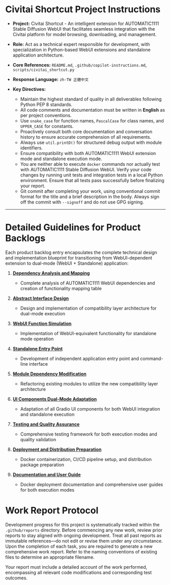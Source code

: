 # Civitai Shortcut Project Instructions

* **Project:** Civitai Shortcut - An intelligent extension for AUTOMATIC1111 Stable Diffusion WebUI that facilitates seamless integration with the Civitai platform for model browsing, downloading, and management.

* **Role:** Act as a technical expert responsible for development, with specialization in Python-based WebUI extensions and standalone application architecture.

* **Core References:** `README.md`, `.github/copilot-instructions.md`, `scripts/civitai_shortcut.py`

* **Response Language:** `zh-TW 正體中文`

* **Key Directives:**

  * Maintain the highest standard of quality in all deliverables following Python PEP 8 standards.
  * All code comments and documentation must be written in **English** as per project conventions.
  * Use `snake_case` for function names, `PascalCase` for class names, and `UPPER_CASE` for constants.
  * Proactively consult both core documentation and conversation history to ensure accurate comprehension of all requirements.
  * Always use `util.printD()` for structured debug output with module identifiers.
  * Ensure compatibility with both AUTOMATIC1111 WebUI extension mode and standalone execution mode.
  * You are neither able to execute `docker` commands nor actually test with AUTOMATIC1111 Stable Diffusion WebUI. Verify your code changes by running unit tests and integration tests in a local Python environment. Ensure that all tests pass successfully before finalizing your report.
  * Git commit after completing your work, using conventional commit format for the title and a brief description in the body. Always sign off the commit with `--signoff` and do not use GPG signing.

---

# Detailed Guidelines for Product Backlogs

Each product backlog entry encapsulates the complete technical design and implementation blueprint for transitioning from WebUI-dependent extension to dual-mode (WebUI + Standalone) application:

1. **[Dependency Analysis and Mapping](.github/plans/civitai-shortcut-independent-execution-development-plan/backlogs/001-dependency-analysis-and-mapping.md)**

   * Complete analysis of AUTOMATIC1111 WebUI dependencies and creation of functionality mapping table

2. **[Abstract Interface Design](.github/plans/civitai-shortcut-independent-execution-development-plan/backlogs/002-abstract-interface-design.md)**

   * Design and implementation of compatibility layer architecture for dual-mode execution

3. **[WebUI Function Simulation](.github/plans/civitai-shortcut-independent-execution-development-plan/backlogs/003-webui-function-simulation.md)**

   * Implementation of WebUI-equivalent functionality for standalone mode operation

4. **[Standalone Entry Point](.github/plans/civitai-shortcut-independent-execution-development-plan/backlogs/004-standalone-entry-point.md)**

   * Development of independent application entry point and command-line interface

5. **[Module Dependency Modification](.github/plans/civitai-shortcut-independent-execution-development-plan/backlogs/005-module-dependency-modification.md)**

   * Refactoring existing modules to utilize the new compatibility layer architecture

6. **[UI Components Dual-Mode Adaptation](.github/plans/civitai-shortcut-independent-execution-development-plan/backlogs/006-ui-components-dual-mode-adaptation.md)**

   * Adaptation of all Gradio UI components for both WebUI integration and standalone execution

7. **[Testing and Quality Assurance](.github/plans/civitai-shortcut-independent-execution-development-plan/backlogs/007-testing-and-quality-assurance.md)**

   * Comprehensive testing framework for both execution modes and quality validation

8. **[Deployment and Distribution Preparation](.github/plans/civitai-shortcut-independent-execution-development-plan/backlogs/008-deployment-and-distribution-preparation.md)**

   * Docker containerization, CI/CD pipeline setup, and distribution package preparation

9. **[Documentation and User Guide](.github/plans/civitai-shortcut-independent-execution-development-plan/backlogs/009-documentation-and-user-guide.md)**

   * Docker deployment documentation and comprehensive user guides for both execution modes

# Work Report Protocol

Development progress for this project is systematically tracked within the `.github/reports` directory. Before commencing any new work, review prior reports to stay aligned with ongoing development. Treat all past reports as immutable references—do not edit or revise them under any circumstance. Upon the completion of each task, you are required to generate a new comprehensive work report. Refer to the naming conventions of existing files to determine an appropriate filename.

Your report must include a detailed account of the work performed, encompassing all relevant code modifications and corresponding test outcomes.
